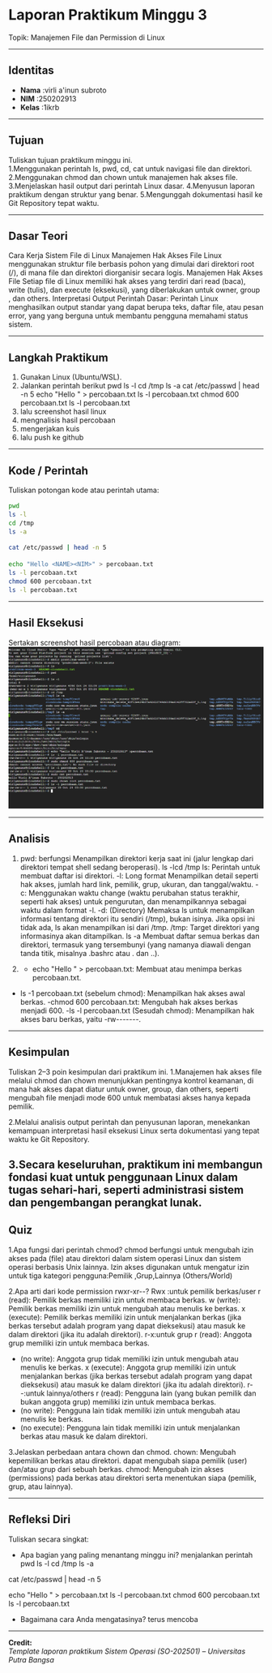 
# Laporan Praktikum Minggu 3
Topik: Manajemen File dan Permission di Linux  

---

## Identitas
- **Nama**  :virli a'inun subroto   
- **NIM**   :250202913    
- **Kelas** :1ikrb


---

## Tujuan
Tuliskan tujuan praktikum minggu ini.  
1.Menggunakan perintah ls, pwd, cd, cat untuk navigasi file dan direktori.
2.Menggunakan chmod dan chown untuk manajemen hak akses file.
3.Menjelaskan hasil output dari perintah Linux dasar.
4.Menyusun laporan praktikum dengan struktur yang benar.
5.Mengunggah dokumentasi hasil ke Git Repository tepat waktu.


---

## Dasar Teori
Cara Kerja Sistem File di Linux
Manajemen Hak Akses File Linux menggunakan struktur file berbasis pohon yang dimulai dari direktori root (/), di mana file dan direktori diorganisir secara logis. 
Manajemen Hak Akses File Setiap file di Linux memiliki hak akses yang terdiri dari read (baca), write (tulis), dan execute (eksekusi), yang diberlakukan untuk owner, group , dan others.
Interpretasi Output Perintah Dasar: Perintah Linux menghasilkan output standar yang dapat berupa teks, daftar file, atau pesan error, yang yang berguna untuk membantu pengguna memahami status sistem.


---

## Langkah Praktikum
1. Gunakan Linux (Ubuntu/WSL).
2. Jalankan perintah berikut
pwd ls -l cd /tmp ls -a
cat /etc/passwd | head -n 5
echo "Hello <NAME><NIM>" > percobaan.txt
ls -l percobaan.txt
chmod 600 percobaan.txt
ls -l percobaan.txt
3. lalu screenshot hasil linux
4. mengnalisis hasil percobaan
5. mengerjakan kuis
6. lalu push ke github
---

## Kode / Perintah
Tuliskan potongan kode atau perintah utama:
```bash
pwd
ls -l
cd /tmp
ls -a
```
```bash
cat /etc/passwd | head -n 5

echo "Hello <NAME><NIM>" > percobaan.txt
ls -l percobaan.txt
chmod 600 percobaan.txt
ls -l percobaan.txt
```
---

## Hasil Eksekusi
Sertakan screenshot hasil percobaan atau diagram:
![Screenshot hasil](screenshots/week3.png)

---

## Analisis
1. pwd:
berfungsi Menampilkan direktori kerja saat ini (jalur lengkap dari direktori tempat shell sedang beroperasi).
ls -lcd /tmp
ls: Perintah untuk membuat daftar isi direktori.
-l: Long format Menampilkan detail seperti hak akses, jumlah hard link, pemilik, grup, ukuran, dan tanggal/waktu.
-c: Menggunakan waktu change (waktu perubahan status terakhir, seperti hak akses) untuk pengurutan, dan menampilkannya sebagai waktu dalam format -l.
-d: (Directory) Memaksa ls untuk menampilkan informasi tentang direktori itu sendiri (/tmp), bukan isinya. Jika opsi ini tidak ada, ls akan menampilkan isi dari /tmp.
/tmp: Target direktori yang informasinya akan ditampilkan.
ls -a
Membuat daftar semua berkas dan direktori, termasuk yang tersembunyi (yang namanya diawali dengan tanda titik, misalnya .bashrc atau . dan ..).


2. - echo "Hello <NAME><NIM>" > percobaan.txt: Membuat atau menimpa berkas percobaan.txt.
- ls -1 percobaan.txt (sebelum chmod): Menampilkan hak akses awal berkas.
-chmod 600 percobaan.txt: Mengubah hak akses berkas menjadi 600.
-ls -l percobaan.txt (Sesudah chmod): Menampilkan hak akses baru berkas, yaitu -rw-------.


---

## Kesimpulan 

Tuliskan 2–3 poin kesimpulan dari praktikum ini.
1.Manajemen hak akses file melalui chmod dan chown menunjukkan pentingnya kontrol keamanan, di mana hak akses dapat diatur untuk owner, group, dan others, seperti mengubah file menjadi mode 600 untuk membatasi akses hanya kepada pemilik.

2.Melalui analisis output perintah dan penyusunan laporan, menekankan kemampuan interpretasi hasil eksekusi Linux serta dokumentasi yang tepat waktu ke Git Repository.

3.Secara keseluruhan, praktikum ini membangun fondasi kuat untuk penggunaan Linux dalam tugas sehari-hari, seperti administrasi sistem dan pengembangan perangkat lunak.
---

## Quiz

1.Apa fungsi dari perintah chmod?
 chmod berfungsi untuk mengubah izin akses  pada (file) atau direktori dalam sistem operasi Linux dan sistem operasi berbasis Unix lainnya. Izin akses digunakan untuk mengatur izin untuk tiga kategori pengguna:Pemilik ,Grup,Lainnya (Others/World)

2.Apa arti dari kode permission rwxr-xr--?
Rwx :untuk pemilik berkas/user
r (read): Pemilik berkas memiliki izin untuk membaca berkas.
w (write): Pemilik berkas memiliki izin untuk mengubah atau menulis ke berkas.
x (execute): Pemilik berkas memiliki izin untuk menjalankan berkas (jika berkas tersebut adalah program yang dapat dieksekusi) atau masuk ke dalam direktori (jika itu adalah direktori).
r-x:untuk grup
r (read): Anggota grup memiliki izin untuk membaca berkas.
- (no write): Anggota grup tidak memiliki izin untuk mengubah atau menulis ke berkas.
x (execute): Anggota grup memiliki izin untuk menjalankan berkas (jika berkas tersebut adalah program yang dapat dieksekusi) atau masuk ke dalam direktori (jika itu adalah direktori).
r--:untuk lainnya/others
r (read): Pengguna lain (yang bukan pemilik dan bukan anggota grup) memiliki izin untuk membaca berkas.
- (no write): Pengguna lain tidak memiliki izin untuk mengubah atau menulis ke berkas.
- (no execute): Pengguna lain tidak memiliki izin untuk menjalankan berkas atau masuk ke dalam direktori. 

3.Jelaskan perbedaan antara chown dan chmod.
chown: Mengubah kepemilikan berkas atau direktori. dapat mengubah siapa pemilik (user) dan/atau grup dari sebuah berkas.
chmod: Mengubah izin akses (permissions) pada berkas atau direktori serta  menentukan siapa (pemilik, grup, atau lainnya).


---

## Refleksi Diri
Tuliskan secara singkat:
- Apa bagian yang paling menantang minggu ini?
menjalankan perintah pwd
ls -l
cd /tmp
ls -a

cat /etc/passwd | head -n 5

echo "Hello <NAME><NIM>" > percobaan.txt
ls -l percobaan.txt
chmod 600 percobaan.txt
ls -l percobaan.txt  
- Bagaimana cara Anda mengatasinya?
terus mencoba  

---

**Credit:**  
_Template laporan praktikum Sistem Operasi (SO-202501) – Universitas Putra Bangsa_
